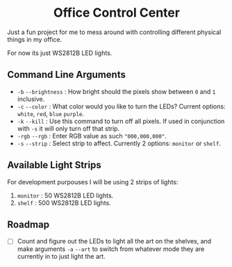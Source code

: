 <h1 align="center">Office Control Center</h1>

Just a fun project for me to mess around with controlling different physical things in my office.

For now its just WS2812B LED lights.

## Command Line Arguments
 + `-b` `--brightness` : How bright should the pixels show between `0` and `1` inclusive.
 + `-c` `--color` : What color would you like to turn the LEDs? Current options: `white`, `red`, `blue` `purple`.
 + `-k` `--kill` : Use this command to turn off all pixels. If used in conjunction with `-s` it will only turn off that strip.
 + `-rgb` `--rgb` : Enter RGB value as such `"000,000,000"`.
 + `-s` `--strip` : Select strip to affect. Currently 2 options: `monitor` or `shelf`.
 
 ## Available Light Strips
 
 For development purpouses I will be using 2 strips of lights:
 1. `monitor` : 50 WS2812B LED lights.
 2. `shelf` : 500 WS2812B LED lights.
 
 ## Roadmap
  + [ ] Count and figure out the LEDs to light all the art on the shelves, and make arguments `-a` `--art` to switch from whatever mode they are currently in to just light the art.
